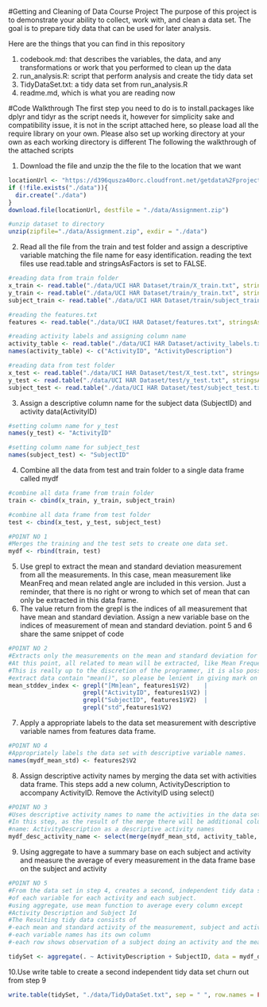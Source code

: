 #Getting and Cleaning of Data Course Project
The purpose of this project is to demonstrate your ability to collect, work with, and clean a data set. The goal is to prepare tidy data that can be used for later analysis. 

Here are the things that you can find in this repository
  1. codebook.md: that describes the variables, the data, and any transformations or work that you performed to clean up the data
  2. run_analysis.R: script that perform analysis and create the tidy data set
  3. TidyDataSet.txt: a tidy data set from run_analysis.R
  4. readme.md, which is what you are reading now
  
#Code Walkthrough
The first step you need to do is to install.packages like dplyr and tidyr as the script needs it, however for simplicity sake and compatibility issue, it is not in the script attached here, so please load all the require library on your own.
Please also set up working directory at your own as each working directory is different
The following the walkthrough of the attached scripts
  1. Download the file and unzip the the file to the location that we want
  ```R
  locationUrl <- "https://d396qusza40orc.cloudfront.net/getdata%2Fprojectfiles%2FUCI%20HAR%20Dataset.zip"
  if (!file.exists("./data")){
    dir.create("./data")
  }
  download.file(locationUrl, destfile = "./data/Assignment.zip")

  #unzip dataset to directory
  unzip(zipfile="./data/Assignment.zip", exdir = "./data")  
  ```
  2. Read all the file from the train and test folder and assign a descriptive variable matching the file name for easy identification. reading the text files use read.table and stringsAsFactors is set to FALSE. 
  ```R
  #reading data from train folder
  x_train <- read.table("./data/UCI HAR Dataset/train/X_train.txt", stringsAsFactors = FALSE)
  y_train <- read.table("./data/UCI HAR Dataset/train/y_train.txt", stringsAsFactors = FALSE)
  subject_train <- read.table("./data/UCI HAR Dataset/train/subject_train.txt", stringsAsFactors = FALSE)

  #reading the features.txt
  features <- read.table("./data/UCI HAR Dataset/features.txt", stringsAsFactors = FALSE)
  
  #reading activity labels and assigning column name
  activity_table <- read.table("./data/UCI HAR Dataset/activity_labels.txt", stringsAsFactors = FALSE)
  names(activity_table) <- c("ActivityID", "ActivityDescription")
  
  #reading data from test folder
  x_test <- read.table("./data/UCI HAR Dataset/test/X_test.txt", stringsAsFactors = FALSE)
  y_test <- read.table("./data/UCI HAR Dataset/test/y_test.txt", stringsAsFactors = FALSE)
  subject_test <- read.table("./data/UCI HAR Dataset/test/subject_test.txt", stringsAsFactors = FALSE)

  ```
  3. Assign a descriptive column name for the subject data (SubjectID) and activity data(ActivityID)
  ```R
  #setting column name for y_test
  names(y_test) <- "ActivityID"

  #setting column name for subject_test
  names(subject_test) <- "SubjectID"   
  ```
  4. Combine all the data from test and train folder to a single data frame called mydf
  ```R
  #combine all data frame from train folder
  train <- cbind(x_train, y_train, subject_train)

  #combine all data frame from test folder
  test <- cbind(x_test, y_test, subject_test)

  #POINT NO 1
  #Merges the training and the test sets to create one data set.
  mydf <- rbind(train, test)  
  ```
  5. Use grepl to extract the mean and standard deviation measurement from all the measurements. In this case, mean measurement like MeanFreq and mean related angle are included in this version.
  Just a reminder, that there is no right or wrong to which set of mean that can only be extracted in this data frame.
  6. The value return from the grepl is the indices of all measurement that have mean and standard deviation. Assign a new variable base on the indices of measurement of mean and standard deviation. point 5 and 6 share the same snippet of code
  ```R
  #POINT NO 2
  #Extracts only the measurements on the mean and standard deviation for each measurement.
  #At this point, all related to mean will be extracted, like Mean Frequency, mean related to angle
  #This is really up to the discretion of the programmer, it is also possible to just 
  #extract data contain "mean()", so please be lenient in giving mark on this 
  mean_stddev_index <- grepl("[Mm]ean", features1$V2)    |
                       grepl("ActivityID", features1$V2) |
                       grepl("SubjectID", features1$V2)  |
                       grepl("std",features1$V2) 
  ```
  7. Apply a appropriate labels to the data set measurement with descriptive variable names from features data frame. 
  ```R
  #POINT NO 4
  #Appropriately labels the data set with descriptive variable names.
  names(mydf_mean_std) <- features2$V2  
  ```
  8. Assign descriptive activity names by merging the data set with activities data frame. This steps add a new column, ActivityDescription to accompany ActivityID. Remove the ActivityID using select()
  ```R
  #POINT NO 3
  #Uses descriptive activity names to name the activities in the data set
  #In this step, as the result of the merge there will be additional column
  #name: ActivityDescription as a descriptive activity names
  mydf_desc_activity_name <- select(merge(mydf_mean_std, activity_table, by = "ActivityID", sort = FALSE), -ActivityID)  
  ```
  9. Using aggregate to have a summary base on each subject and activity and measure the average of every measurement in the data frame base on the subject and activity
  ```R
  #POINT NO 5
  #From the data set in step 4, creates a second, independent tidy data set with the average 
  #of each variable for each activity and each subject.
  #using aggregate, use mean function to average every column except 
  #Activity Description and Subject Id 
  #The Resulting tidy data consists of 
  #-each mean and standard activity of the measurement, subject and activity description is a variable names 
  #-each variable names has its own column
  #-each row shows observation of a subject doing an activity and the mean and standard deviation of each measurement

  tidySet <- aggregate(. ~ ActivityDescription + SubjectID, data = mydf_desc_activity_name, mean)  
  ```
  10.Use write table to create a second independent tidy data set churn out from step 9
  ```R
  write.table(tidySet, "./data/TidyDataSet.txt", sep = " ", row.names = FALSE, quote = FALSE)
  ```

